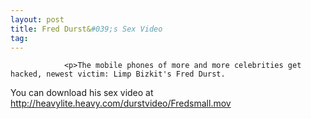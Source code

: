 ```yaml
---
layout: post
title: Fred Durst&#039;s Sex Video
tag: 
---
```



                <p>The mobile phones of more and more celebrities get hacked, newest victim: Limp Bizkit's Fred Durst.
You can download his sex video at <a href="http://heavylite.heavy.com/durstvideo/Fredsmall.mov"><a href="http://heavylite.heavy.com/durstvideo/Fredsmall.mov">http://heavylite.heavy.com/durstvideo/Fredsmall.mov</a></a></p>
            
